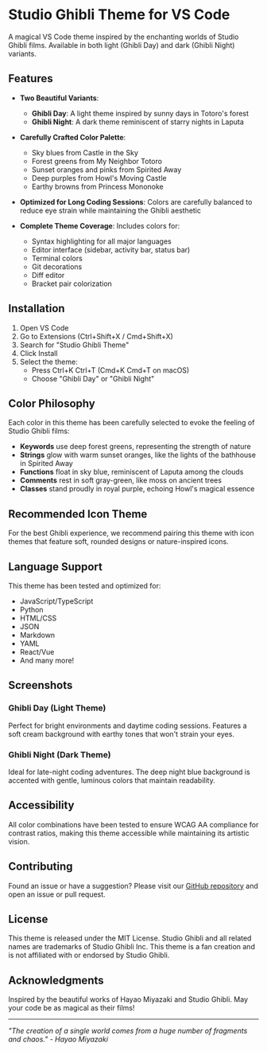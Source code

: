 # Studio Ghibli Theme for VS Code

A magical VS Code theme inspired by the enchanting worlds of Studio Ghibli films. Available in both light (Ghibli Day) and dark (Ghibli Night) variants.

## Features

- **Two Beautiful Variants**: 
  - **Ghibli Day**: A light theme inspired by sunny days in Totoro's forest
  - **Ghibli Night**: A dark theme reminiscent of starry nights in Laputa

- **Carefully Crafted Color Palette**:
  - Sky blues from Castle in the Sky
  - Forest greens from My Neighbor Totoro
  - Sunset oranges and pinks from Spirited Away
  - Deep purples from Howl's Moving Castle
  - Earthy browns from Princess Mononoke

- **Optimized for Long Coding Sessions**: Colors are carefully balanced to reduce eye strain while maintaining the Ghibli aesthetic

- **Complete Theme Coverage**: Includes colors for:
  - Syntax highlighting for all major languages
  - Editor interface (sidebar, activity bar, status bar)
  - Terminal colors
  - Git decorations
  - Diff editor
  - Bracket pair colorization

## Installation

1. Open VS Code
2. Go to Extensions (Ctrl+Shift+X / Cmd+Shift+X)
3. Search for "Studio Ghibli Theme"
4. Click Install
5. Select the theme:
   - Press Ctrl+K Ctrl+T (Cmd+K Cmd+T on macOS)
   - Choose "Ghibli Day" or "Ghibli Night"

## Color Philosophy

Each color in this theme has been carefully selected to evoke the feeling of Studio Ghibli films:

- **Keywords** use deep forest greens, representing the strength of nature
- **Strings** glow with warm sunset oranges, like the lights of the bathhouse in Spirited Away
- **Functions** float in sky blue, reminiscent of Laputa among the clouds
- **Comments** rest in soft gray-green, like moss on ancient trees
- **Classes** stand proudly in royal purple, echoing Howl's magical essence

## Recommended Icon Theme

For the best Ghibli experience, we recommend pairing this theme with icon themes that feature soft, rounded designs or nature-inspired icons.

## Language Support

This theme has been tested and optimized for:
- JavaScript/TypeScript
- Python
- HTML/CSS
- JSON
- Markdown
- YAML
- React/Vue
- And many more!

## Screenshots

### Ghibli Day (Light Theme)
Perfect for bright environments and daytime coding sessions. Features a soft cream background with earthy tones that won't strain your eyes.

### Ghibli Night (Dark Theme)
Ideal for late-night coding adventures. The deep night blue background is accented with gentle, luminous colors that maintain readability.

## Accessibility

All color combinations have been tested to ensure WCAG AA compliance for contrast ratios, making this theme accessible while maintaining its artistic vision.

## Contributing

Found an issue or have a suggestion? Please visit our [GitHub repository](https://github.com/yourusername/ghibli-theme) and open an issue or pull request.

## License

This theme is released under the MIT License. Studio Ghibli and all related names are trademarks of Studio Ghibli Inc. This theme is a fan creation and is not affiliated with or endorsed by Studio Ghibli.

## Acknowledgments

Inspired by the beautiful works of Hayao Miyazaki and Studio Ghibli. May your code be as magical as their films!

---

*"The creation of a single world comes from a huge number of fragments and chaos." - Hayao Miyazaki*